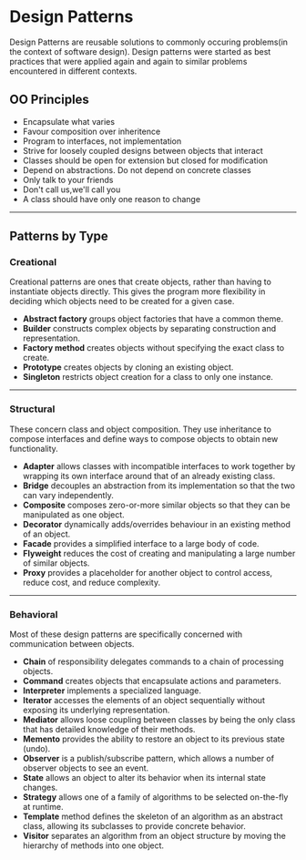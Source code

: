 # Design Patterns

Design Patterns are reusable solutions to commonly occuring problems(in the context of software design). Design patterns were started as best practices that were applied again and again to similar problems encountered in different contexts. 



## OO Principles
- Encapsulate what varies
- Favour composition over inheritence
- Program to interfaces, not implementation
- Strive for loosely coupled designs between objects that interact 
- Classes should be open for extension but closed for modification
- Depend on abstractions. Do not depend on concrete classes
- Only talk to your friends
- Don't call us,we'll call you
- A class should have only one reason to change

 


------------



## Patterns by Type


### Creational 
Creational patterns are ones that create objects, rather than having to instantiate objects directly. This gives the program more flexibility in deciding which objects need to be created for a given case.

- **Abstract factory** groups object factories that have a common theme.
- **Builder** constructs complex objects by separating construction and representation.
- **Factory method** creates objects without specifying the exact class to create.
- **Prototype** creates objects by cloning an existing object.
- **Singleton** restricts object creation for a class to only one instance.


------------



### Structural
These concern class and object composition. They use inheritance to compose interfaces and define ways to compose objects to obtain new functionality.

- **Adapter** allows classes with incompatible interfaces to work together by wrapping its own interface around that of an already existing class.
- **Bridge** decouples an abstraction from its implementation so that the two can vary independently.
- **Composite** composes zero-or-more similar objects so that they can be manipulated as one object.
- **Decorator** dynamically adds/overrides behaviour in an existing method of an object.
- **Facade** provides a simplified interface to a large body of code.
- **Flyweight** reduces the cost of creating and manipulating a large number of similar objects.
- **Proxy** provides a placeholder for another object to control access, reduce cost, and reduce complexity.


------------


### Behavioral
Most of these design patterns are specifically concerned with communication between objects.

- **Chain** of responsibility delegates commands to a chain of processing objects.
- **Command** creates objects that encapsulate actions and parameters.
- **Interpreter** implements a specialized language.
- **Iterator** accesses the elements of an object sequentially without exposing its underlying representation.
- **Mediator** allows loose coupling between classes by being the only class that has detailed knowledge of their methods.
- **Memento** provides the ability to restore an object to its previous state (undo).
- **Observer** is a publish/subscribe pattern, which allows a number of observer objects to see an event.
- **State** allows an object to alter its behavior when its internal state changes.
- **Strategy** allows one of a family of algorithms to be selected on-the-fly at runtime.
- **Template** method defines the skeleton of an algorithm as an abstract class, allowing its subclasses to provide concrete behavior.
- **Visitor** separates an algorithm from an object structure by moving the hierarchy of methods into one object.
